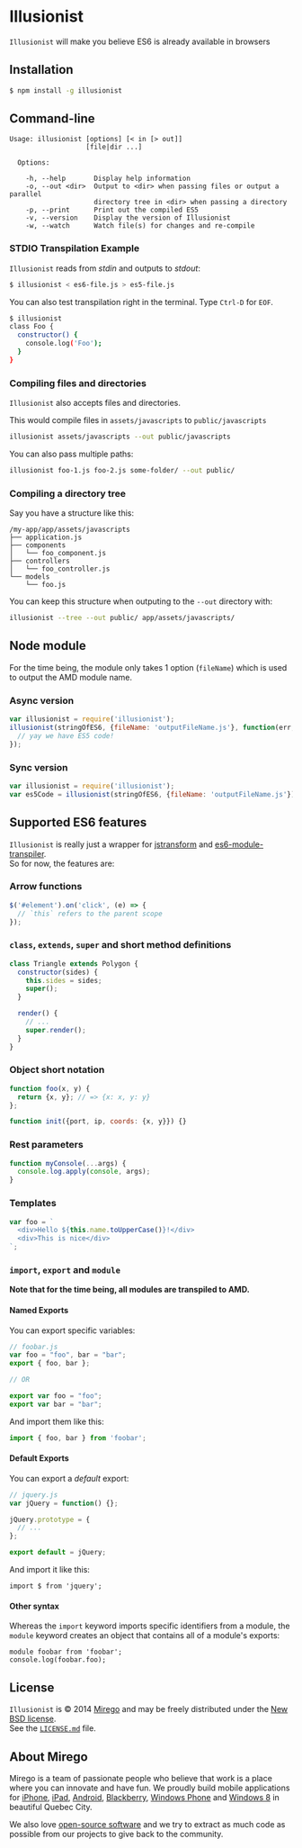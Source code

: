 # Illusionist
`Illusionist` will make you believe ES6 is already available in browsers

## Installation

```bash
$ npm install -g illusionist
```

## Command-line

```
Usage: illusionist [options] [< in [> out]]
                   [file|dir ...]

  Options:

    -h, --help       Display help information
    -o, --out <dir>  Output to <dir> when passing files or output a parallel
                     directory tree in <dir> when passing a directory
    -p, --print      Print out the compiled ES5
    -v, --version    Display the version of Illusionist
    -w, --watch      Watch file(s) for changes and re-compile
```

### STDIO Transpilation Example

`Illusionist` reads from *stdin* and outputs to *stdout*:

```bash
$ illusionist < es6-file.js > es5-file.js
```

You can also test transpilation right in the terminal.
Type `Ctrl-D` for `EOF`.

```bash
$ illusionist
class Foo {
  constructor() {
    console.log('Foo');
  }
}
```

### Compiling files and directories

`Illusionist` also accepts files and directories.

This would compile files in `assets/javascripts` to `public/javascripts`

```bash
illusionist assets/javascripts --out public/javascripts
```

You can also pass multiple paths:

```bash
illusionist foo-1.js foo-2.js some-folder/ --out public/
```

### Compiling a directory tree

Say you have a structure like this:

```
/my-app/app/assets/javascripts
├── application.js
├── components
│   └── foo_component.js
├── controllers
│   └── foo_controller.js
└── models
    └── foo.js
```

You can keep this structure when outputing to the `--out` directory with:

```bash
illusionist --tree --out public/ app/assets/javascripts/
```

## Node module

For the time being, the module only takes 1 option (`fileName`) which is used to output the AMD module name.

### Async version

```js
var illusionist = require('illusionist');
illusionist(stringOfES6, {fileName: 'outputFileName.js'}, function(err, stringOfES5) {
  // yay we have ES5 code!
});
```

### Sync version

```js
var illusionist = require('illusionist');
var es5Code = illusionist(stringOfES6, {fileName: 'outputFileName.js'}).render();
```

## Supported ES6 features

`Illusionist` is really just a wrapper for [jstransform](https://github.com/facebook/jstransform/) and [es6-module-transpiler](https://github.com/square/es6-module-transpiler).  
So for now, the features are:

### Arrow functions

```js
$('#element').on('click', (e) => {
  // `this` refers to the parent scope
});
```

### `class`, `extends`, `super` and short method definitions

```js
class Triangle extends Polygon {
  constructor(sides) {
    this.sides = sides;
    super();
  }

  render() {
    // ...
    super.render();
  }
}
```

### Object short notation

```js
function foo(x, y) {
  return {x, y}; // => {x: x, y: y}
};

function init({port, ip, coords: {x, y}}) {}
```

### Rest parameters

```js
function myConsole(...args) {
  console.log.apply(console, args);
}
```

### Templates

```js
var foo = `
  <div>Hello ${this.name.toUpperCase()}!</div>
  <div>This is nice</div>
`;
```

### `import`, `export` and `module`

__Note that for the time being, all modules are transpiled to AMD.__

#### Named Exports

You can export specific variables:

```js
// foobar.js
var foo = "foo", bar = "bar";
export { foo, bar };

// OR

export var foo = "foo";
export var bar = "bar";
```

And import them like this:

```js
import { foo, bar } from 'foobar';
```

#### Default Exports

You can export a *default* export:

```js
// jquery.js
var jQuery = function() {};

jQuery.prototype = {
  // ...
};

export default = jQuery;
```

And import it like this:

```
import $ from 'jquery';
```

#### Other syntax

Whereas the `import` keyword imports specific identifiers from a module, the `module` keyword creates an object that contains all of a module's exports:

```
module foobar from 'foobar';
console.log(foobar.foo);
```

## License

`Illusionist` is © 2014 [Mirego](http://www.mirego.com) and may be freely distributed under the [New BSD license](http://opensource.org/licenses/BSD-3-Clause).  
See the [`LICENSE.md`](https://github.com/mirego/illusionist/blob/master/LICENSE.md) file.

## About Mirego

Mirego is a team of passionate people who believe that work is a place where you can innovate and have fun. We proudly build mobile applications for [iPhone](http://mirego.com/en/iphone-app-development/ "iPhone application development"), [iPad](http://mirego.com/en/ipad-app-development/ "iPad application development"), [Android](http://mirego.com/en/android-app-development/ "Android application development"), [Blackberry](http://mirego.com/en/blackberry-app-development/ "Blackberry application development"), [Windows Phone](http://mirego.com/en/windows-phone-app-development/ "Windows Phone application development") and [Windows 8](http://mirego.com/en/windows-8-app-development/ "Windows 8 application development") in beautiful Quebec City.

We also love [open-source software](http://open.mirego.com/) and we try to extract as much code as possible from our projects to give back to the community.
